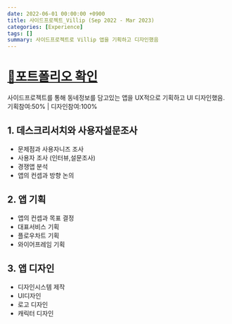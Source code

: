 ```yaml
---
date: 2022-06-01 00:00:00 +0900
title: 사이드프로젝트_Villip (Sep 2022 - Mar 2023)
categories: [Experience]
tags: []
summary: 사이드프로젝트로 Villip 앱을 기획하고 디자인했음
---
```


# [🔗포트폴리오 확인](https://pjaehong.github.io/posts/SideProject-Villip-blog/)
사이드프로젝트를 통해 동네정보를 담고있는 앱을 UX적으로 기획하고 UI 디자인했음.<br>기획참여:50% | 디자인참여:100%


## 1. 데스크리서치와 사용자설문조사
- 문제점과 사용자니즈 조사
- 사용자 조사 (인터뷰,설문조사)
- 경쟁앱 분석
- 앱의 컨셉과 방향 논의

## 2. 앱 기획
- 앱의 컨셉과 목표 결정
- 대표서비스 기획
- 플로우차트 기획
- 와이어프레임 기획

## 3. 앱 디자인
- 디자인시스템 제작
- UI디자인
- 로고 디자인
- 캐릭터 디자인
